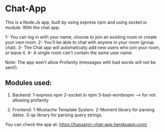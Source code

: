 # Chat-App

This is a Node.Js app, built by using express npm and using socket.io module. With the chat app:

1- You can log in with your name, choose to join an existing room or create your own room.
2- You'll be able to chat with anyone in your room (group chat).
3- The Chat app will automatically add new users who join your room, or leave it.
4- A single room can't contain the same user name.

Note: The app won't allow Profanity (messages with bad words will not be sent!).

Modules used:
-------------
1) Backend:
  1-express npm
  2-socket.io npm
  3-bad-wordsnpm  --> for not allowing profanity
  
2) Frontend:
  1-Mustache Template System.
  2-Moment library for parsing dates.
  3-qs library for parsing query strings.

You can check the app at:   https://hassanin-chat-app.herokuapp.com/

